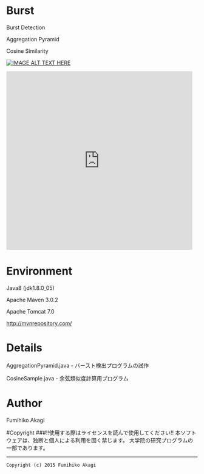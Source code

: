 # Burst
Burst Detection

Aggregation Pyramid

Cosine Similarity

[![IMAGE ALT TEXT HERE](http://img.youtube.com/vi/YOUTUBE_VIDEO_ID_HERE/0.jpg)](http:////www.slideshare.net/slideshow/embed_code/key/xifE3iiI5wxiVz)


<iframe src="https://www.slideshare.net/anondroid5/slideshelf" width="490px" height="470px" frameborder="0" marginwidth="0" marginheight="0" scrolling="no" style="border:none;" allowfullscreen webkitallowfullscreen mozallowfullscreen></iframe>


# Environment
Java8 (jdk1.8.0_05)

Apache Maven 3.0.2

Apache Tomcat 7.0

http://mvnrepository.com/

# Details

AggregationPyramid.java - バースト検出プログラムの試作

CosineSample.java - 余弦類似度計算用プログラム

# Author
Fumihiko Akagi

#Copyright
###!!使用する際はライセンスを読んで使用してください!!
    本ソフトウェアは、独断と個人による利用を固く禁じます。
    大学院の研究プログラムの一部であります。
    
 ***
    Copyright (c) 2015 Fumihiko Akagi
